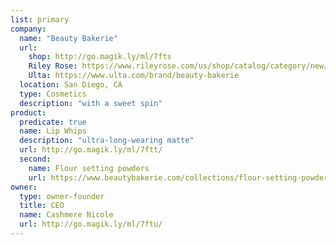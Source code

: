 ```yaml
---
list: primary
company:
  name: "Beauty Bakerie"
  url:
    shop: http://go.magik.ly/ml/7fts
    Riley Rose: https://www.rileyrose.com/us/shop/catalog/category/new/promo-branded-beauty_bakerie
    Ulta: https://www.ulta.com/brand/beauty-bakerie
  location: San Diego, CA
  type: Cosmetics
  description: "with a sweet spin"
product:
  predicate: true
  name: Lip Whips
  description: "ultra-long-wearing matte"
  url: http://go.magik.ly/ml/7ftt/
  second:
    name: Flour setting powders
    url: https://www.beautybakerie.com/collections/flour-setting-powder
owner:
  type: owner-founder
  title: CEO
  name: Cashmere Nicole
  url: http://go.magik.ly/ml/7ftu/
---
```

